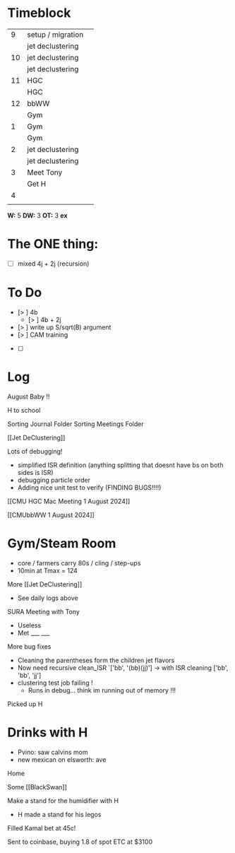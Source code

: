 # Timeblock

|     |                   |     |
| --- | ----------------- | --- |
| 9   | setup / migration |     |
|     | jet declustering  |     |
| 10  | jet declustering  |     |
|     | jet declustering  |     |
| 11  | HGC               |     |
|     | HGC               |     |
| 12  | bbWW              |     |
|     | Gym               |     |
| 1   | Gym               |     |
|     | Gym               |     |
| 2   | jet declustering  |     |
|     | jet declustering  |     |
| 3   | Meet Tony         |     |
|     | Get H             |     |
| 4   |                   |     |
|     |                   |     |

**W:** 5 
**DW:** 3 
**OT:** 3
**ex**

# The ONE thing: 
- [ ] mixed 4j + 2j (recursion)


# To Do
- [> ] 4b
	 - [> ] 4b + 2j
- [> ] write up S/sqrt(B) argument
- [> ] CAM training
- [ ] 


# Log

August Baby !!

H to school 

Sorting Journal Folder
Sorting Meetings Folder

[[Jet DeClustering]]

Lots of debugging!  
- simplified ISR definition (anything splitting that doesnt have bs on both sides is ISR)
- debugging particle order
- Adding nice unit test to verify (FINDING BUGS!!!!)

[[CMU HGC Mac Meeting 1 August 2024]]

[[CMUbbWW 1 August 2024]]

# Gym/Steam Room
- core / farmers carry 80s / cling / step-ups
- 10min at Tmax = 124

More [[Jet DeClustering]]
- See daily logs above

SURA Meeting with Tony
- Useless 
- Met ___ ___


More bug fixes
- Cleaning the parentheses form the children jet flavors
- Now need recursive clean_ISR
	`['bb', '(bb)(jj)'] -> with ISR cleaning ['bb', 'bb', 'jj']
- clustering test job failing ! 
	- Runs in debug... think im running out of memory !!!


Picked up H

# Drinks with H
- Pvino: saw calvins mom
- new mexican on elsworth: ave

Home

Some [[BlackSwan]]

Make a stand for the humidifier with H
- H made a stand for his legos

Filled Kamal bet at 45c!  

Sent to coinbase, buying 1.8 of spot ETC at $3100
